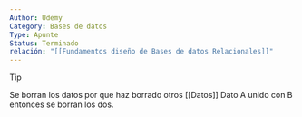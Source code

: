 ```yaml
---
Author: Udemy
Category: Bases de datos
Type: Apunte
Status: Terminado
relación: "[[Fundamentos diseño de Bases de datos Relacionales]]"
---
```

>[!tip] 
>Se borran los datos por que haz borrado otros [[Datos]]
>Dato A unido con B entonces se borran los dos.

